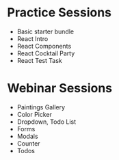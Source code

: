 # Practice Sessions

- Basic starter bundle
- React Intro
- React Components
- React Cocktail Party
- React Test Task

# Webinar Sessions

- Paintings Gallery
- Color Picker
- Dropdown, Todo List
- Forms
- Modals
- Counter
- Todos
